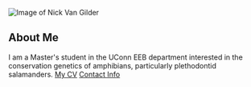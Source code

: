 ![Image of Nick Van Gilder](images/headshot.png
"REPLACE_WITH_SHORT_DESCRIPTION")
## About Me
I am a Master's student in the UConn EEB department
interested in the conservation genetics of amphibians, particularly plethodontid salamanders. 
[My CV](PDFs/cv.pdf)
[Contact Info](contact-info.html)
